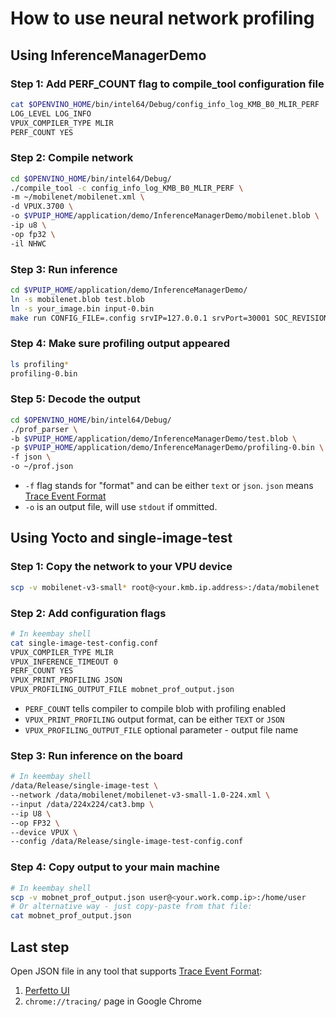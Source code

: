 # How to use neural network profiling

## Using InferenceManagerDemo

### Step 1: Add PERF_COUNT flag to compile_tool configuration file

```bash
cat $OPENVINO_HOME/bin/intel64/Debug/config_info_log_KMB_B0_MLIR_PERF
LOG_LEVEL LOG_INFO
VPUX_COMPILER_TYPE MLIR
PERF_COUNT YES
```

### Step 2: Compile network

```bash
cd $OPENVINO_HOME/bin/intel64/Debug/
./compile_tool -c config_info_log_KMB_B0_MLIR_PERF \
-m ~/mobilenet/mobilenet.xml \
-d VPUX.3700 \
-o $VPUIP_HOME/application/demo/InferenceManagerDemo/mobilenet.blob \
-ip u8 \
-op fp32 \
-il NHWC
```

### Step 3: Run inference

```bash
cd $VPUIP_HOME/application/demo/InferenceManagerDemo/
ln -s mobilenet.blob test.blob
ln -s your_image.bin input-0.bin
make run CONFIG_FILE=.config srvIP=127.0.0.1 srvPort=30001 SOC_REVISION=B0 CONFIG_BLOB_BUFFER_MAX_SIZE_MB=100
```

### Step 4: Make sure profiling output appeared

```bash
ls profiling*
profiling-0.bin
```

### Step 5: Decode the output

```bash
cd $OPENVINO_HOME/bin/intel64/Debug/
./prof_parser \
-b $VPUIP_HOME/application/demo/InferenceManagerDemo/test.blob \
-p $VPUIP_HOME/application/demo/InferenceManagerDemo/profiling-0.bin \
-f json \
-o ~/prof.json
```

* `-f` flag stands for "format" and can be either `text` or `json`.
`json` means [Trace Event Format]
* `-o` is an output file, will use `stdout` if ommitted.

## Using Yocto and single-image-test

### Step 1: Copy the network to your VPU device

```bash
scp -v mobilenet-v3-small* root@<your.kmb.ip.address>:/data/mobilenet
```

### Step 2: Add configuration flags

```bash
# In keembay shell
cat single-image-test-config.conf
VPUX_COMPILER_TYPE MLIR
VPUX_INFERENCE_TIMEOUT 0
PERF_COUNT YES
VPUX_PRINT_PROFILING JSON
VPUX_PROFILING_OUTPUT_FILE mobnet_prof_output.json
```

* `PERF_COUNT` tells compiler to compile blob with profiling enabled
* `VPUX_PRINT_PROFILING` output format, can be either `TEXT` or `JSON`
* `VPUX_PROFILING_OUTPUT_FILE` optional parameter - output file name

### Step 3: Run inference on the board

```bash
# In keembay shell
/data/Release/single-image-test \
--network /data/mobilenet/mobilenet-v3-small-1.0-224.xml \
--input /data/224x224/cat3.bmp \
--ip U8 \
--op FP32 \
--device VPUX \
--config /data/Release/single-image-test-config.conf

```

### Step 4: Copy output to your main machine

```bash
# In keembay shell
scp -v mobnet_prof_output.json user@<your.work.comp.ip>:/home/user
# Or alternative way - just copy-paste from that file:
cat mobnet_prof_output.json
```

## Last step

Open JSON file in any tool that supports [Trace Event Format]:

1. [Perfetto UI](https://ui.perfetto.dev/)
2. `chrome://tracing/` page in Google Chrome

[Trace Event Format]: https://docs.google.com/document/d/1CvAClvFfyA5R-PhYUmn5OOQtYMH4h6I0nSsKchNAySU/preview#!
